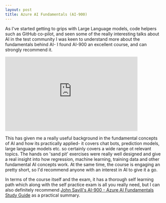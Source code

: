 ```yaml
---
layout: post
title: Azure AI Fundamentals (AI-900)
---
```


As I've started getting to grips with Large Language models, code helpers such as GitHub co-pilot, and seen some of the really interesting talks about AI in the test community I was keen to understand more about the fundamentals behind AI- I found AI-900 an excellent course, and can strongly recommend it.

<iframe width="427" height="240" src="https://learn.microsoft.com/en-us/credentials/certifications/exams/ai-900/" title="AI-900 Azure AI Fundamentals" frameborder="0" allow="accelerometer; autoplay; clipboard-write; encrypted-media; gyroscope; picture-in-picture; web-share" referrerpolicy="strict-origin-when-cross-origin" allowfullscreen></iframe>

This has given me a really useful background in the fundamental concepts of AI and how its practically applied- it covers chat bots, prediction models, large language models etc. so certainly covers a wide range ot relevant topics. The hands on 'sand pit' exercises were really well designed and give a real insight into how regression, machine learning, training data and other fundamental AI concepts work. At the same time, the course is engaging an pretty short, so I'd recommend anyone with an interest in AI to give it a go.

In terms of the course itself and the exam, it has a thorough self learning path which along with the self practice exam is all you really need, but I can also definitely recommend [John Savill's AI-900 - Azure AI Fundamentals Study Guide](https://www.youtube.com/watch?v=E9aarWMLJw0) as a practical summary.

